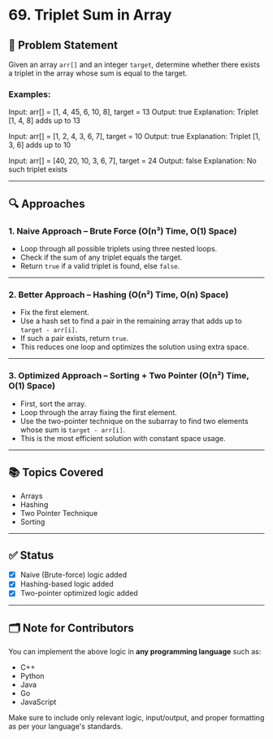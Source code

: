 # 69. Triplet Sum in Array


## 📝 Problem Statement

Given an array `arr[]` and an integer `target`, determine whether there exists a triplet in the array whose sum is equal to the target.

### Examples:

Input: arr[] = [1, 4, 45, 6, 10, 8], target = 13
Output: true
Explanation: Triplet [1, 4, 8] adds up to 13

Input: arr[] = [1, 2, 4, 3, 6, 7], target = 10
Output: true
Explanation: Triplet [1, 3, 6] adds up to 10

Input: arr[] = [40, 20, 10, 3, 6, 7], target = 24
Output: false
Explanation: No such triplet exists



---

## 🔍 Approaches

### 1. Naive Approach – Brute Force (O(n³) Time, O(1) Space)

- Loop through all possible triplets using three nested loops.
- Check if the sum of any triplet equals the target.
- Return `true` if a valid triplet is found, else `false`.

---

### 2. Better Approach – Hashing (O(n²) Time, O(n) Space)

- Fix the first element.
- Use a hash set to find a pair in the remaining array that adds up to `target - arr[i]`.
- If such a pair exists, return `true`.
- This reduces one loop and optimizes the solution using extra space.

---

### 3. Optimized Approach – Sorting + Two Pointer (O(n²) Time, O(1) Space)

- First, sort the array.
- Loop through the array fixing the first element.
- Use the two-pointer technique on the subarray to find two elements whose sum is `target - arr[i]`.
- This is the most efficient solution with constant space usage.

---

## 📚 Topics Covered

- Arrays  
- Hashing  
- Two Pointer Technique  
- Sorting

---

## ✅ Status

- [x] Naive (Brute-force) logic added  
- [x] Hashing-based logic added  
- [x] Two-pointer optimized logic added

---

## 🗂️ Note for Contributors

You can implement the above logic in **any programming language** such as:
- C++
- Python
- Java
- Go
- JavaScript

Make sure to include only relevant logic, input/output, and proper formatting as per your language's standards.
